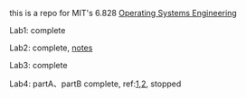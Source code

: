 this is a repo for MIT's 6.828 [Operating Systems Engineering](https://pdos.csail.mit.edu/6.828/2018/schedule.html)

Lab1: complete

Lab2: complete, [notes](./notes/lab2.md)

Lab3: complete

Lab4: partA、partB complete, ref:[1](https://www.jianshu.com/p/d9b6dcce1c48),[2](https://www.cnblogs.com/bdhmwz/p/5105346.html), stopped
